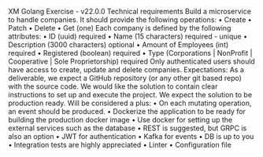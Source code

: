XM Golang Exercise - v22.0.0
Technical requirements
Build a microservice to handle companies. It should provide the following operations:
• Create
• Patch
• Delete
• Get (one)
Each company is defined by the following attributes:
• ID (uuid) required
• Name (15 characters) required - unique
• Description (3000 characters) optional
• Amount of Employees (int) required
• Registered (boolean) required
• Type (Corporations | NonProfit | Cooperative | Sole Proprietorship) required
Only authenticated users should have access to create, update and delete companies.
Expectations:
As a deliverable, we expect a GitHub repository (or any other git based repo) with the source
code. We would like the solution to contain clear instructions to set up and execute the project.
We expect the solution to be production ready.
Will be considered a plus:
• On each mutating operation, an event should be produced.
• Dockerize the application to be ready for building the production docker image
• Use docker for setting up the external services such as the database
• REST is suggested, but GRPC is also an option
• JWT for authentication
• Kafka for events
• DB is up to you
• Integration tests are highly appreciated
• Linter
• Configuration file